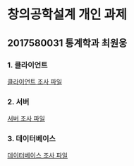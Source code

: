 # 창의공학설계 개인 과제
## 2017580031 통계학과 최원웅

### 1. 클라이언트
[클라이언트 조사 파일](./클라이언트.md)
### 2. 서버
[서버 조사 파일](./서버.md)
### 3. 데이터베이스
[데이터베이스 조사 파일](./데이터베이스.md)
